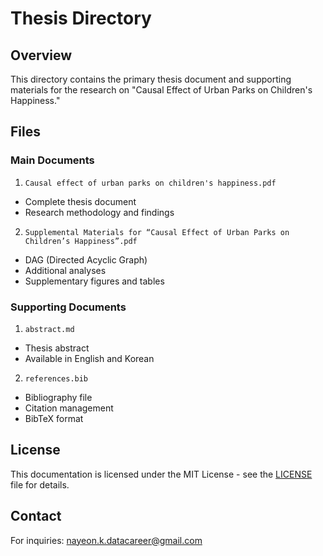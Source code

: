 # Thesis Directory

## Overview
This directory contains the primary thesis document and supporting materials for the research on "Causal Effect of Urban Parks on Children's Happiness."

## Files

### Main Documents
1. `Causal effect of urban parks on children's happiness.pdf`
- Complete thesis document
- Research methodology and findings

2. `Supplemental Materials for “Causal Effect of Urban Parks on Children’s Happiness”.pdf`
- DAG (Directed Acyclic Graph)
- Additional analyses
- Supplementary figures and tables

### Supporting Documents
1. `abstract.md`
- Thesis abstract
- Available in English and Korean

2. `references.bib`
- Bibliography file
- Citation management
- BibTeX format

## License
This documentation is licensed under the MIT License - see the [LICENSE](LICENSE) file for details.

## Contact
For inquiries: nayeon.k.datacareer@gmail.com
